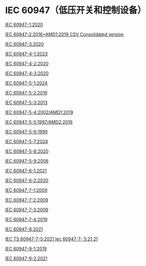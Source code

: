 # IEC 60947（低压开关和控制设备）

[IEC 60947-1:2020][IEC 60947-1:2020]

[IEC 60947-2:2016+AMD1:2019 CSV Consolidated version][IEC 60947-2:2016+AMD1:2019 CSV Consolidated version]

[IEC 60947-3:2020][IEC 60947-3:2020]

[IEC 60947-4-1:2023][IEC 60947-4-1:2023]  

[IEC 60947-4-2:2020][IEC 60947-4-2:2020]

[IEC 60947-4-3:2020][IEC 60947-4-3:2020]

[IEC 60947-5-1:2024][IEC 60947-5-1:2024]

[IEC 60947-5-2:2019][IEC 60947-5-2:2019]

[IEC 60947-5-3:2013][IEC 60947-5-3:2013]

[IEC 60947-5-4:2002/AMD1:2019][IEC 60947-5-4:2002/AMD1:2019]

[IEC 60947-5-5:1997/AMD2:2016][IEC 60947-5-5:1997/AMD2:2016]

[IEC 60947-5-6:1999][IEC 60947-5-6:1999]

[IEC 60947-5-7:2024][IEC 60947-5-7:2024]

[IEC 60947-5-8:2020][IEC 60947-5-8:2020]

[IEC 60947-5-9:2006][IEC 60947-5-9:2006]

[IEC 60947-6-1:2021][IEC 60947-6-1:2021]

[IEC 60947-6-2:2020][IEC 60947-6-2:2020]

[IEC 60947-7-1:2009][IEC 60947-7-1:2009]

[IEC 60947-7-2:2009][IEC 60947-7-2:2009]

[IEC 60947-7-3:2009][IEC 60947-7-3:2009]

[IEC 60947-7-4:2019][IEC 60947-7-4:2019]

[IEC 60947-8:2021][IEC 60947-8:2021]

[IEC TS 60947-7-5:2021 Iec 60947-7- 5:21 21][IEC TS 60947-7-5:2021 Iec 60947-7- 5:21 21]

[IEC 60947-9-1:2019][IEC 60947-9-1:2019]

[IEC 60947-9-2:2021][IEC 60947-9-2:2021]

[//]: # (IEC 标准)

[IEC 60947-1:2020]: <https://webstore.iec.ch/publication/26973> "低压开关设备和控制设备 - 第1部分: 总则"
[IEC 60947-2:2016+AMD1:2019 CSV Consolidated version]: <https://webstore.iec.ch/publication/65448> "低压开关设备和控制设备 - 第2部分: 断路器"
[IEC 60947-3:2020]: <https://webstore.iec.ch/publication/59785> "低压开关设备和控制设备 - 第3部分: 开关、隔离器、开关隔离器和熔断器组合装置"
[IEC 60947-4-1:2023]: <https://webstore.iec.ch/publication/74487> "低压开关设备和控制设备 - 第4-1部分: 接触器和电动机起动器。机电接触器和电动机起动器"
[IEC 60947-4-2:2020]: <https://webstore.iec.ch/publication/60981> "低压开关设备和控制设备 - 第4-2部分: 接触器和电动机起动器。半导体电动机控制器、起动器和软起动器"
[IEC 60947-4-3:2020]: <https://webstore.iec.ch/publication/62840> "低压开关设备和控制设备 - 第4-3部分: 接触器和电动机起动器。非电动机负载用半导体控制器和半导体接触器"
[IEC 60947-5-1:2024]: <https://webstore.iec.ch/publication/65935> "低压开关设备和控制设备 - 第5-1部分: 控制电路设备和开关元件。机电控制电路设备"
[IEC 60947-5-2:2019]: <https://webstore.iec.ch/publication/32517> "低压开关设备和控制设备 - 第5-2部分: 控制电路装置和开关元件 - 接近开关"
[IEC 60947-5-3:2013]: <https://webstore.iec.ch/publication/3989> "低压开关设备和控制设备第5-3部分:控制电路装置和开关元件故障条件下具有定义行为的接近装置的要求(PDDB)"
[IEC 60947-5-4:2002/AMD1:2019]: <https://webstore.iec.ch/publication/62004> "修改件1 - 低压开关设备和控制设备 - 第5-4部分: 控制电路装置和开关元件 - 低能量触点性能评估方法 - 特殊试验"
[IEC 60947-5-5:1997/AMD2:2016]: <https://webstore.iec.ch/publication/24272> "修改件2 - 低压开关设备和控制设备 - 第5-5部分: 控制电路装置和开关元件 - 具有机械闭锁功能的电气紧急停止装置"
[IEC 60947-5-6:1999]: <https://webstore.iec.ch/publication/3995> "低压开关设备和控制设备第5-6部分: 控制电路装置和开关元件接近传感器和开关放大器用直流接口(NAMUR)"
[IEC 60947-5-7:2024]: <https://webstore.iec.ch/publication/69170> "低压开关设备和控制设备 - 第5-7部分: 控制电路装置和开关元件 - 带模拟输出的接近装置"
[IEC 60947-5-8:2020]: <https://webstore.iec.ch/publication/59589> "低压开关设备和控制设备 - 第5-8部分: 控制电路装置和开关元件 - 三位使能开关"
[IEC 60947-5-9:2006]: <https://webstore.iec.ch/publication/3998> "低压开关设备和控制设备 - 第5-9部分: 控制电路装置和开关元件 - 流量开关"
[IEC 60947-6-1:2021]: <https://webstore.iec.ch/publication/62285> "低压开关设备和控制设备 - 第6-1部分: 多功能设备 - 转换开关设备"
[IEC 60947-6-2:2020]: <https://webstore.iec.ch/publication/61649> "低压开关设备和控制设备第6-2部分: 多功能设备控制和保护开关装置(或设备)(CPS)"
[IEC 60947-7-1:2009]: <https://webstore.iec.ch/publication/4005> "低压开关设备和控制设备 - 第7-1部分: 辅助设备 - 铜导体用端子座"
[IEC 60947-7-2:2009]: <https://webstore.iec.ch/publication/4006> "低压开关设备和控制设备 - 第7-2部分: 辅助设备 - 铜导体用保护导体端子座"
[IEC 60947-7-3:2009]: <https://webstore.iec.ch/publication/4007> "低压开关设备和控制设备 - 第7-3部分: 辅助设备 - 保险丝端子座的安全要求"
[IEC 60947-7-4:2019]: <https://webstore.iec.ch/publication/60186> "低压开关设备和控制设备 - 第7-4部分: 辅助设备 - 铜导体用PCB端子排"
[IEC TS 60947-7-5:2021 Iec 60947-7- 5:21 21]: <https://webstore.iec.ch/publication/59477> "低压开关设备和控制设备 - 第7-5部分: 辅助设备 - 铝导体用端子座"
[IEC 60947-8:2021]: <https://webstore.iec.ch/publication/64939> "低压开关设备和控制设备 - 第8部分: 旋转电机内置热保护(PTC)用控制单元"
[IEC 60947-9-1:2019]: <https://webstore.iec.ch/publication/31648> "低压开关设备和控制设备 - 第9-1部分: 有源电弧故障缓解系统 - 灭弧装置"
[IEC 60947-9-2:2021]: <https://webstore.iec.ch/publication/60114> "低压开关设备和控制设备 - 第9-2部分: 有源电弧故障缓解系统 - 基于光学的内部电弧检测和缓解装置"
